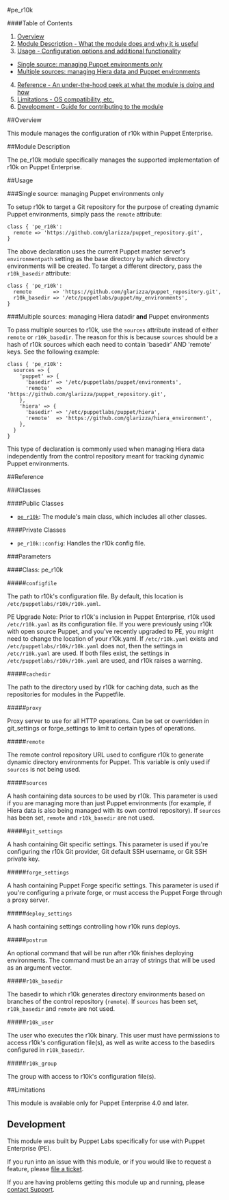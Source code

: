 #pe\_r10k

####Table of Contents

1. [Overview](#overview)
2. [Module Description - What the module does and why it is useful](#module-description)
3. [Usage - Configuration options and additional functionality](#usage)
  * [Single source: managing Puppet environments only](#single-source-managing-puppet-environments-only)
  * [Multiple sources: managing Hiera data and Puppet environments](#multiple-sources-managing-hiera-data-and-puppet-environments)
4. [Reference - An under-the-hood peek at what the module is doing and how](#reference)
5. [Limitations - OS compatibility, etc.](#limitations)
6. [Development - Guide for contributing to the module](#development)

##Overview

This module manages the configuration of r10k within Puppet Enterprise.

##Module Description

The pe\_r10k module specifically manages the supported implementation of r10k on
Puppet Enterprise.

##Usage

###Single source: managing Puppet environments only

To setup r10k to target a Git repository for the purpose of creating
dynamic Puppet environments, simply pass the `remote` attribute:

~~~puppet
class { 'pe_r10k':
  remote => 'https://github.com/glarizza/puppet_repository.git',
}
~~~

The above declaration uses the current Puppet master server's `environmentpath`
setting as the base directory by which directory environments will be created.
To target a different directory, pass the `r10k_basedir` attribute:

~~~puppet
class { 'pe_r10k':
  remote       => 'https://github.com/glarizza/puppet_repository.git',
  r10k_basedir => '/etc/puppetlabs/puppet/my_environments',
}
~~~

###Multiple sources: managing Hiera datadir **and** Puppet environments

To pass multiple sources to r10k, use the `sources` attribute instead of either
`remote` or `r10k_basedir`. The reason for this is because `sources` should be a hash of r10k sources which each need to contain 'basedir' AND 'remote' keys. See the following example:

~~~puppet
class { 'pe_r10k':
  sources => {
    'puppet' => {
      'basedir' => '/etc/puppetlabs/puppet/environments',
      'remote'  => 'https://github.com/glarizza/puppet_repository.git',
    },
    'hiera' => {
      'basedir' => '/etc/puppetlabs/puppet/hiera',
      'remote'  => 'https://github.com/glarizza/hiera_environment',
    },
  }
}
~~~

This type of declaration is commonly used when managing Hiera data independently
from the control repository meant for tracking dynamic Puppet environments.

##Reference

###Classes

####Public Classes

* [`pe_r10k`](#class-per10k): The module's main class, which includes all other classes.

####Private Classes

* `pe_r10k::config`: Handles the r10k config file.

###Parameters

####Class: pe\_r10k

#####`configfile`

The path to r10k's configuration file. By default, this location is `/etc/puppetlabs/r10k/r10k.yaml`.

PE Upgrade Note: Prior to r10k's inclusion in Puppet Enterprise, r10k used `/etc/r10k.yaml` as its configuration file. If you were previously using r10k with open source Puppet, and you've recently upgraded to PE, you might need to change the location of your r10k.yaml. If `/etc/r10k.yaml` exists and `/etc/puppetlabs/r10k/r10k.yaml` does not, then the settings in `/etc/r10k.yaml` are used. If both files exist, the settings in `/etc/puppetlabs/r10k/r10k.yaml` are used, and r10k raises a warning.

#####`cachedir`

The path to the directory used by r10k for caching data, such as the repositories for
modules in the Puppetfile.

#####`proxy`

Proxy server to use for all HTTP operations. Can be set or overridden in git\_settings or
forge\_settings to limit to certain types of operations.

#####`remote`

The remote control repository URL used to configure r10k to generate dynamic
directory environments for Puppet. This variable is only used if `sources` is
not being used.

#####`sources`

A hash containing data sources to be used by r10k. This parameter is used if
you are managing more than just Puppet environments (for example, if Hiera
data is also being managed with its own control repository). If `sources`
has been set, `remote` and `r10k_basedir` are not used.

#####`git_settings`

A hash containing Git specific settings. This parameter is used if you're
configuring the r10k Git provider, Git default SSH username, or Git SSH private
key.

#####`forge_settings`

A hash containing Puppet Forge specific settings. This parameter is used if you're
configuring a private forge, or must access the Puppet Forge through a proxy server.

#####`deploy_settings`

A hash containing settings controlling how r10k runs deploys.

#####`postrun`

An optional command that will be run after r10k finishes deploying environments.
The command must be an array of strings that will be used as an argument vector.

#####`r10k_basedir`

The basedir to which r10k generates directory environments based on
branches of the control repository (`remote`). If `sources` has been set,
`r10k_basedir` and `remote` are not used.

#####`r10k_user`

The user who executes the r10k binary. This user must have permissions to access r10k's configuration file(s), as well as write access to the basedirs configured in `r10k_basedir`.

#####`r10k_group`

The group with access to r10k's configuration file(s).

##Limitations

This module is available only for Puppet Enterprise 4.0 and later.

## Development

This module was built by Puppet Labs specifically for use with Puppet Enterprise (PE).

If you run into an issue with this module, or if you would like to request a feature, please [file a ticket](https://tickets.puppetlabs.com/browse/MODULES/).

If you are having problems getting this module up and running, please [contact Support](http://puppetlabs.com/services/customer-support).
